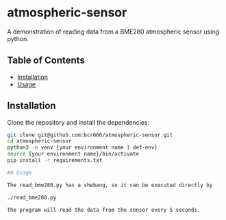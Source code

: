 # atmospheric-sensor
A demonstration of reading data from a BME280 atmospheric sensor using python.

## Table of Contents

- [Installation](#installation)
- [Usage](#usage)

## Installation

Clone the repository and install the dependencies:

```bash
git clone git@github.com:bcr666/atmospheric-sensor.git
cd atmospheric-sensor
python3 -m venv {your environment name | def-env}
source {your environment name}/bin/activate
pip install -r requirements.txt

## Usage

The read_bme280.py has a shebang, so it can be executed directly by

./read_bme280.py

The program will read the data from the sensor every 5 seconds.
